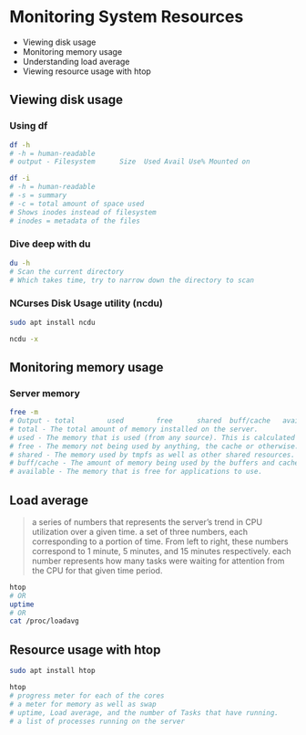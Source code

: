 # Monitoring System Resources

- Viewing disk usage
- Monitoring memory usage
- Understanding load average
- Viewing resource usage with htop

## Viewing disk usage

### Using df

```bash
df -h
# -h = human-readable
# output - Filesystem      Size  Used Avail Use% Mounted on

df -i
# -h = human-readable
# -s = summary
# -c = total amount of space used
# Shows inodes instead of filesystem
# inodes = metadata of the files
```

### Dive deep with du

```bash
du -h
# Scan the current directory
# Which takes time, try to narrow down the directory to scan
```

### NCurses Disk Usage utility (ncdu)

```bash
sudo apt install ncdu

ncdu -x
```

## Monitoring memory usage

### Server memory

```bash
free -m
# Output - total        used        free      shared  buff/cache   available
# total - The total amount of memory installed on the server.
# used - The memory that is used (from any source). This is calculated as follows: used = total - free - buffers/cache.
# free - The memory not being used by anything, the cache or otherwise.
# shared - The memory used by tmpfs as well as other shared resources.
# buff/cache - The amount of memory being used by the buffers and cache.
# available - The memory that is free for applications to use.
```

## Load average

> a series of numbers that represents the server’s trend in CPU utilization over a given time.
> a set of three numbers, each corresponding to a portion of time. From left to right, these numbers correspond to 1 minute, 5 minutes, and 15 minutes respectively.
> each number represents how many tasks were waiting for attention from the CPU for that given time period.

```bash
htop
# OR
uptime
# OR
cat /proc/loadavg
```

## Resource usage with htop

```bash
sudo apt install htop

htop
# progress meter for each of the cores
# a meter for memory as well as swap
# uptime, Load average, and the number of Tasks that have running.
# a list of processes running on the server
```
